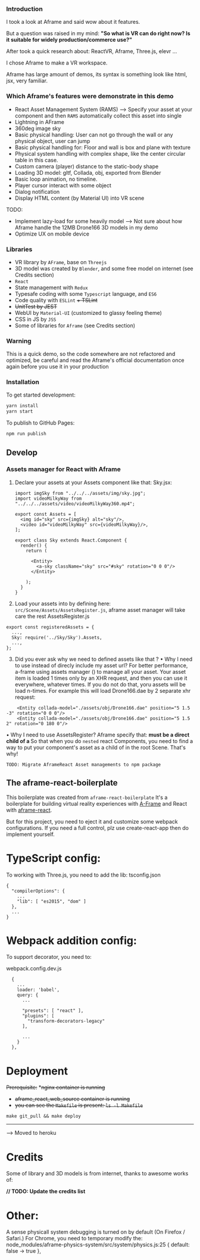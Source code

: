 ### Introduction
I took a look at Aframe and said wow about it features.

But a question was raised in my mind: **"So what is VR can do right now? Is it suitable for widely production/commerce use?"**

After took a quick research about: ReactVR, Aframe, Three.js, elevr ...

I chose Aframe to make a VR workspace.

Aframe has large amount of demos, its syntax is something look like html, jsx, very familiar.


### Which Aframe's features were demonstrate in this demo

* React Asset Management System (RAMS) —> Specify your asset at your component and then `RAMS` automatically collect this asset into single <a-assets/>
* Lightning in AFrame
* 360deg image sky
* Basic physical handling: User can not go through the wall or any physical object, user can jump
* Basic physical handling for: Floor and wall is box and plane with texture
* Physical system handling with complex shape, like the center circular table in this case. 
* Custom camera (player) distance to the static-body shape
* Loading 3D model: gltf, Collada, obj, exported from Blender
* Basic loop animation, no timeline.
* Player cursor interact with some object
* Dialog notification
* Display HTML content (by Material UI) into VR scene

TODO: 
* Implement lazy-load for some heavily model --> Not sure about how Aframe handle the 12MB Drone166 3D models in my demo
* Optimize UX on mobile device


### Libraries 
* VR library by `AFrame`, base on `Threejs`
* 3D model was created by `Blender`, and some free model on internet (see Credits section)
* `React`
* State management with `Redux`
* Typesafe coding with some `Typescript` language, and `ES6`
* Code quality with `ESLint` ~~+ TSLint~~
* ~~UnitTest by JEST~~
* WebUI by `Material-UI` (customized to glassy feeling theme)
* CSS in JS by `JSS`
* Some of libraries for `Aframe` (see Credits section)

### Warning
This is a quick demo, so the code somewhere are not refactored and optimized, be careful and read the Aframe's official documentation once again before you use it in your production 


### Installation

To get started development:

```bash
yarn install
yarn start
```

To publish to GitHub Pages:

```bash
npm run publish
```

## Develop
### Assets manager for React with Aframe

1. Declare your assets at your Assets component like that:
    Sky.jsx:

    ```
    import imgSky from "../../../assets/img/sky.jpg";
    import videoMilkyWay from "../../../assets/video/videoMilkyWay360.mp4";
    
    export const Assets = [
      <img id="sky" src={imgSky} alt="sky"/>,
      <video id="videoMilkyWay" src={videoMilkyWay}/>,
    ];
        
    export class Sky extends React.Component {    
      render() {
        return (

          <Entity>
            <a-sky className="sky" src="#sky" rotation="0 0 0"/>
          </Entity>

        );
      }
    }
    ```

2. Load your assets into <a-assets> by defining here: `src/Scene/Assets/AssetsRegister.js`, aframe asset manager will take care the rest
AssetsRegister.js
```
export const registeredAssets = {
  ...,
  Sky: require('../Sky/Sky').Assets,
  ...,
};
```

3. Did you ever ask why we need to defined assets like that ?
• Why I need to use <a-assets> instead of direcly include my asset url?
For better performance, a-frame using assets manager (<a-assets>) to manage all your asset. 
Your asset item is loaded 1 times only by an XHR request, and then you can use it everywhere, whatever times.
If you do not do that, yoru assets will be load n-times. For example this will load Drone166.dae by 2 separate xhr request:
```
    <Entity collada-model="./assets/obj/Drone166.dae" position="5 1.5 -3" rotation="0 0 0"/>
    <Entity collada-model="./assets/obj/Drone166.dae" position="5 1.5 2" rotation="0 180 0"/>
```
• Why I need to use AssetsRegister?
Aframe specify that: **<a-assets> must be a direct child of a <a-scene>**
So that when you do `nested` react Components, you need to find a way to put your component's asset as a child of <a-assets> in the root Scene. That's why! 

```
TODO: Migrate AframeReact Asset managements to npm package
```

## The aframe-react-boilerplate
This boilerplate was created from `aframe-react-boilerplate`
It's a boilerplate for building virtual reality experiences with [A-Frame](https://aframe.io) and React with [aframe-react](https://github.com/ngokevin/aframe-react).

But for this project, you need to eject it and customize some webpack configurations.
If you need a full control, plz use create-react-app then do implement yourself.  


# TypeScript config:
To working with Three.js, you need to add the lib:
tsconfig.json
```
{
  "compilerOptions": {
    ...
    "lib": [ "es2015", "dom" ]
  },
  ...
}
```

# Webpack addition config:
To support decorator, you need to:

webpack.config.dev.js
```
  {
    ...
    loader: 'babel',
    query: {
      ...

      "presets": [ "react" ],
      "plugins": [
        "transform-decorators-legacy"
      ],

      ...
    }
  },
```

# Deployment

~~Prerequisite:~~
*~~nginx container is running~~
* ~~aframe_react_web_source container is running~~
* ~~you can see the `Makefile` is present: `ls -l Makefile`~~

```
make git_pull && make deploy
```

----
--> Moved to heroku

# Credits
Some of library and 3D models is from internet, thanks to awesome works of:

**// TODO: Update the credits list**

# Other:
A sense physicall system debugging is turned on by default (On Firefox / Safari.)
For Chrome, you need to temporary modify the: node_modules/aframe-physics-system/src/system/physics.js:25
 { default: false -> true },
